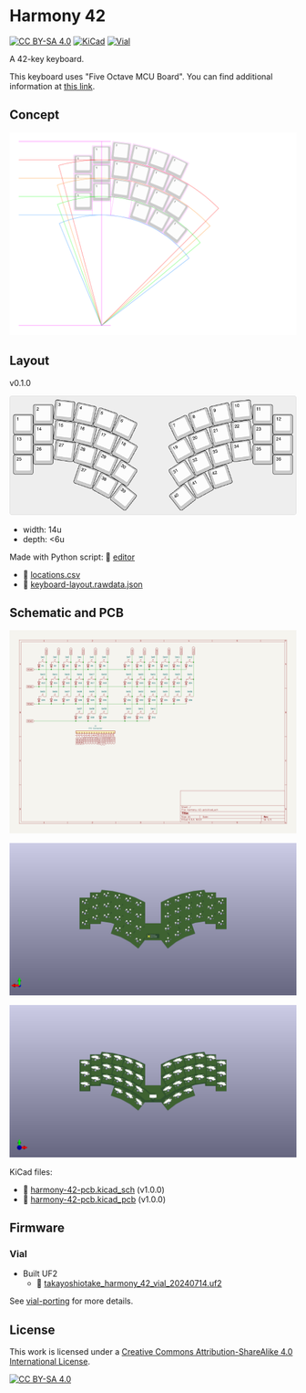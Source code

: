 # Harmony 42

[![CC BY-SA 4.0][cc-by-sa-shield]][cc-by-sa]
[![KiCad][kicad-shield]][kicad]
[![Vial][vial-shield]][vial]

A 42-key keyboard.

This keyboard uses "Five Octave MCU Board". You can find additional information at [this link](https://github.com/takayoshiotake/five-octave-61-key-keyboard).

## Concept

![](layout/concept.svg)

## Layout

v0.1.0

![](layout/keyboard-layout.png)

- width: 14u
- depth: <6u

Made with Python script: 📁 [editor](layout/editor)

- 📄 [locations.csv](layout/locations.csv)
- 📄 [keyboard-layout.rawdata.json](layout/keyboard-layout.rawdata.json)

## Schematic and PCB

![schematic svg](assets/schematic.svg)

![pcb png](assets/pcb_t.png)

![pcb png](assets/pcb_b.png)

KiCad files:

- 📄 [harmony-42-pcb.kicad_sch](electronics/harmony-42-pcb/harmony-42-pcb.kicad_sch) (v1.0.0)
- 📄 [harmony-42-pcb.kicad_pcb](electronics/harmony-42-pcb/harmony-42-pcb.kicad_pcb) (v1.0.0)

## Firmware

### Vial

- Built UF2
    - 📄 [takayoshiotake_harmony_42_vial_20240714.uf2](vial-bin/takayoshiotake_harmony_42_vial_20240714.uf2)

See [vial-porting](vial-porting) for more details.

## License

This work is licensed under a
[Creative Commons Attribution-ShareAlike 4.0 International License][cc-by-sa].

[![CC BY-SA 4.0][cc-by-sa-image]][cc-by-sa]

[cc-by-sa]: http://creativecommons.org/licenses/by-sa/4.0/
[cc-by-sa-image]: https://licensebuttons.net/l/by-sa/4.0/88x31.png
[cc-by-sa-shield]: https://img.shields.io/badge/license-CC%20BY--SA%204.0-lightgrey.svg

[kicad]: https://www.kicad.org/
[kicad-shield]: https://img.shields.io/badge/KiCad-314CB0.svg

[vial]: https://get.vial.today/
[vial-shield]: https://img.shields.io/badge/Vial-03045E.svg
